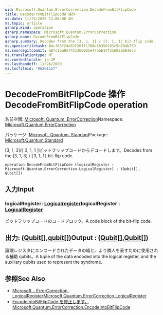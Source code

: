 ```yaml
---
uid: Microsoft.Quantum.ErrorCorrection.DecodeFromBitFlipCode
title: DecodeFromBitFlipCode 操作
ms.date: 11/25/2020 12:00:00 AM
ms.topic: article
qsharp.kind: operation
qsharp.namespace: Microsoft.Quantum.ErrorCorrection
qsharp.name: DecodeFromBitFlipCode
qsharp.summary: Decodes from the [3, 1, 3] / ⟦3, 1, 1⟧ bit-flip code.
ms.openlocfilehash: 84cf83f24d02f261f1768e16390f83c9b294b759
ms.sourcegitcommit: a87c1aa8e7453360025e47ba614f25b02ea84ec3
ms.translationtype: MT
ms.contentlocale: ja-JP
ms.lasthandoff: 11/26/2020
ms.locfileid: "96201157"
---
```

# <a name="decodefrombitflipcode-operation"></a><span data-ttu-id="b6506-102">DecodeFromBitFlipCode 操作</span><span class="sxs-lookup"><span data-stu-id="b6506-102">DecodeFromBitFlipCode operation</span></span>

<span data-ttu-id="b6506-103">名前空間: [Microsoft. Quantum. ErrorCorrection](xref:Microsoft.Quantum.ErrorCorrection)</span><span class="sxs-lookup"><span data-stu-id="b6506-103">Namespace: [Microsoft.Quantum.ErrorCorrection](xref:Microsoft.Quantum.ErrorCorrection)</span></span>

<span data-ttu-id="b6506-104">パッケージ: [Microsoft. Quantum. Standard](https://nuget.org/packages/Microsoft.Quantum.Standard)</span><span class="sxs-lookup"><span data-stu-id="b6506-104">Package: [Microsoft.Quantum.Standard](https://nuget.org/packages/Microsoft.Quantum.Standard)</span></span>


<span data-ttu-id="b6506-105">[3, 1, 3]/⟦ 3, 1, 1 ⟧ビットフリップコードからデコードします。</span><span class="sxs-lookup"><span data-stu-id="b6506-105">Decodes from the [3, 1, 3] / ⟦3, 1, 1⟧ bit-flip code.</span></span>

```qsharp
operation DecodeFromBitFlipCode (logicalRegister : Microsoft.Quantum.ErrorCorrection.LogicalRegister) : (Qubit[], Qubit[])
```


## <a name="input"></a><span data-ttu-id="b6506-106">入力</span><span class="sxs-lookup"><span data-stu-id="b6506-106">Input</span></span>

### <a name="logicalregister--logicalregister"></a><span data-ttu-id="b6506-107">logicalRegister: [Logicalregister](xref:Microsoft.Quantum.ErrorCorrection.LogicalRegister)</span><span class="sxs-lookup"><span data-stu-id="b6506-107">logicalRegister : [LogicalRegister](xref:Microsoft.Quantum.ErrorCorrection.LogicalRegister)</span></span>

<span data-ttu-id="b6506-108">ビットフリップコードのコードブロック。</span><span class="sxs-lookup"><span data-stu-id="b6506-108">A code block of the bit-flip code.</span></span>



## <a name="output--qubitqubit"></a><span data-ttu-id="b6506-109">出力: ([Qubit](xref:microsoft.quantum.lang-ref.qubit)[],[qubit](xref:microsoft.quantum.lang-ref.qubit)[])</span><span class="sxs-lookup"><span data-stu-id="b6506-109">Output : ([Qubit](xref:microsoft.quantum.lang-ref.qubit)[],[Qubit](xref:microsoft.quantum.lang-ref.qubit)[])</span></span>

<span data-ttu-id="b6506-110">論理レジスタにエンコードされたデータの組と、より隣人を表すために使用される補助 qubits。</span><span class="sxs-lookup"><span data-stu-id="b6506-110">A tuple of the data encoded into the logical register, and the auxiliary qubits used to represent the syndrome.</span></span>

## <a name="see-also"></a><span data-ttu-id="b6506-111">参照</span><span class="sxs-lookup"><span data-stu-id="b6506-111">See Also</span></span>

- [<span data-ttu-id="b6506-112">Microsoft... ErrorCorrection. LogicalRegister</span><span class="sxs-lookup"><span data-stu-id="b6506-112">Microsoft.Quantum.ErrorCorrection.LogicalRegister</span></span>](xref:Microsoft.Quantum.ErrorCorrection.LogicalRegister)
- [<span data-ttu-id="b6506-113">EncodeIntoBitFlipCode を修正します。</span><span class="sxs-lookup"><span data-stu-id="b6506-113">Microsoft.Quantum.ErrorCorrection.EncodeIntoBitFlipCode</span></span>](xref:Microsoft.Quantum.ErrorCorrection.EncodeIntoBitFlipCode)